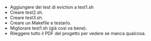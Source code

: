 - Aggiungere dei test di eviction a test1.sh
- Creare test2.sh.
- Creare test3.sh.
- Creare un Makefile e testarlo.
- Migliorare test1.sh (già così va bene).
- Rileggere tutto il PDF del progetto per vedere se manca qualcosa.